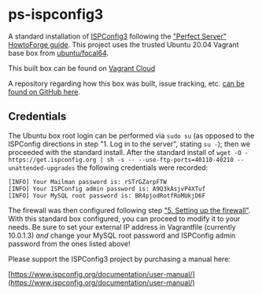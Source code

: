 # ps-ispconfig3
A standard installation of [ISPConfig3](https://ispconfig.org) following the ["Perfect Server" HowtoForge guide](https://www.howtoforge.com/ispconfig-autoinstall-debian-ubuntu/). This project uses the trusted Ubuntu 20.04 Vagrant base box from [ubuntu/focal64](https://app.vagrantup.com/ubuntu/boxes/focal64).

This built box can be found on [Vagrant Cloud](https://app.vagrantup.com/Virtuosoft/boxes/ps-ispconfig3)

A repository regarding how this box was built, issue tracking, etc. [can be found on GitHub here](https://github.com/virtuosoft-dev/ps-ispconfig3).

## Credentials
The Ubuntu box root login can be performed via `sudo su` (as opposed to the ISPConfig directions in step "1. Log in to the server", stating `su -`); then we proceeded with the standard install. After the standard install of `wget -O - https://get.ispconfig.org | sh -s -- --use-ftp-ports=40110-40210 --unattended-upgrades` the following credentials were recorded:

```
[INFO] Your Mailman password is: rSTrGZarpFTW
[INFO] Your ISPConfig admin password is: A9Q3kAsjvP4XTuf
[INFO] Your MySQL root password is: BR4pjodRotfRoMUkjD6F
```

The firewall was then configured following step ["5. Setting up the firewall"](https://www.howtoforge.com/ispconfig-autoinstall-debian-ubuntu/). With this standard box configured, you can proceed to modify it to your needs. Be sure to set your external IP address in Vagrantfile (currently 10.0.1.3) *and* change your MySQL root password and ISPConfig admin password from the ones listed above!

Please support the ISPConfig3 project by purchasing a manual here:

[https://www.ispconfig.org/documentation/user-manual/](https://www.ispconfig.org/documentation/user-manual/)
